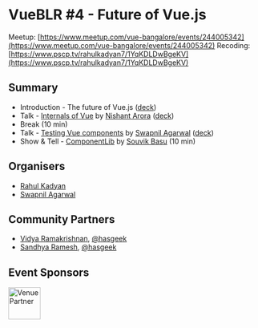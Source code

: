 # VueBLR #4 - Future of Vue.js

Meetup: [https://www.meetup.com/vue-bangalore/events/244005342](https://www.meetup.com/vue-bangalore/events/244005342)
Recoding: [https://www.pscp.tv/rahulkadyan7/1YqKDLDwBgeKV](https://www.pscp.tv/rahulkadyan7/1YqKDLDwBgeKV)

## Summary

- Introduction - The future of Vue.js ([deck](decks/01-intro-future-of-vue.js.pdf))
- Talk - [Internals of Vue](https://github.com/znck/vue-bangalore/issues/9) by [Nishant Arora](https://twitter.com/nshntarora) ([deck](decks/02-talk-internals-of-vue.pdf))
- Break (10 min)
- Talk - [Testing Vue components](https://github.com/znck/vue-bangalore/issues/3) by [Swapnil Agarwal](https://twitter.com/SwapAgarwal) ([deck](decks/03-talk-testing-vue-components.html))
- Show & Tell - [ComponentLib](http://www.componentlib.org) by [Souvik Basu](https://twitter.com/souvikbasu) (10 min)

## Organisers

- [Rahul Kadyan](https://twitter.com/znck)
- [Swapnil Agarwal](https://twitter.com/SwapAgarwal)

## Community Partners

- [Vidya Ramakrishnan](https://twitter.com/vidya_ramki), [@hasgeek](https://twitter.com/hasgeek)
- [Sandhya Ramesh](https://twitter.com/sandygrains), [@hasgeek](https://twitter.com/hasgeek)

## Event Sponsors

<img src="https://hasgeek.com/static/img/hg-banner.png" width=64 title="Venue Partner" />
